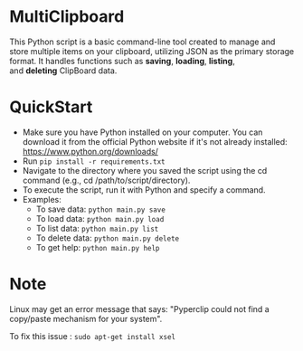# MultiClipboard

This Python script is a basic command-line tool created to manage and store multiple items on your clipboard, utilizing JSON as the primary storage format. It handles functions such as **saving**, **loading**, **listing**, and **deleting** ClipBoard data.

# QuickStart
* Make sure you have Python installed on your computer. You can download it from the official Python website if it's not already installed: https://www.python.org/downloads/
* Run  ```pip install -r requirements.txt```
* Navigate to the directory where you saved the script using the cd command (e.g., cd /path/to/script/directory).
* To execute the script, run it with Python and specify a command.
*   Examples:
      * To save data:    ```python main.py save```
      * To load data:    ```python main.py load```
      * To list data:    ```python main.py list```
      * To delete data:  ```python main.py delete```
      * To get help:     ```python main.py help```

# Note  

Linux may get an error message that says: "Pyperclip could not find a copy/paste mechanism for your system".

To fix this issue :  ```sudo apt-get install xsel```
